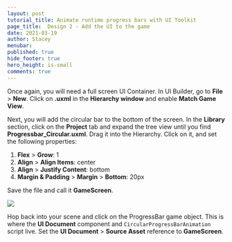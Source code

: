 ```yaml
---
layout: post
tutorial_title: Animate runtime progress bars with UI Toolkit
page_title:  Design 2 - Add the UI to the game
date: 2021-03-19
author: Stacey
menubar: 
published: true
hide_footer: true
hero_height: is-small
comments: true
---
```

Once again, you will need a full screen UI Container. In UI Builder, go to **File** > **New**.  Click on **<unsaved window>.uxml** in the **Hierarchy window** and enable **Match Game View**. 

Next, you will add the circular bar to the bottom of the screen. In the **Library** section, click on the **Project** tab and expand the tree view until you find **Progressbar_Circular.uxml**. Drag it into the Hierarchy. Click on it, and set the following properties:

1. **Flex** > **Grow**: 1
2. **Align** > **Align Items**: center
3. **Align** > **Justify Content**: bottom
4. **Margin & Padding** > **Margin** > **Bottom**: 20px

Save the file and call it **GameScreen**.

![]({{page.dir}}/images/6-game-screen.png) 

Hop back into your scene and click on the ProgressBar game object. This is where the **UI Document** component and `CircularProgressBarAnimation` script live. Set the **UI Document** > **Source Asset** reference to **GameScreen**.

